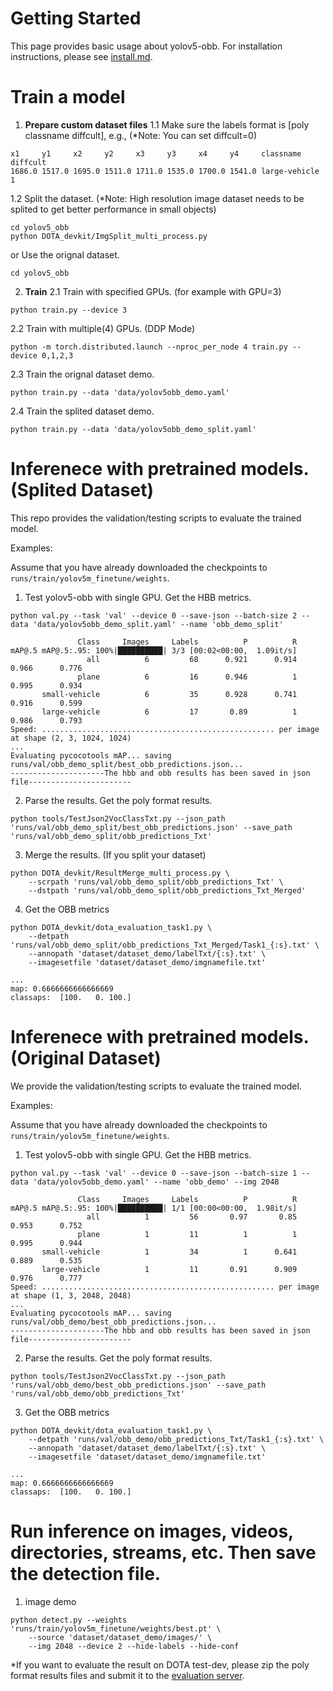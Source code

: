 # Getting Started

This page provides basic usage about yolov5-obb. For installation instructions, please see [install.md](./install.md).

# Train a model

1. **Prepare custom dataset files**
1.1 Make sure the labels format is [poly classname diffcult], e.g., (*Note: You can set diffcult=0)
```
x1     y1     x2     y2     x3     y3     x4     y4     classname     diffcult
1686.0 1517.0 1695.0 1511.0 1711.0 1535.0 1700.0 1541.0 large-vehicle 1
```

1.2 Split the dataset. (*Note: High resolution image dataset needs to be splited to get better performance in small objects)
```shell
cd yolov5_obb
python DOTA_devkit/ImgSplit_multi_process.py
```
or Use the orignal dataset. 
```shell
cd yolov5_obb
```

2. **Train**
2.1 Train with specified GPUs. (for example with GPU=3)

```shell
python train.py --device 3
```

2.2 Train with multiple(4) GPUs. (DDP Mode)

```shell
python -m torch.distributed.launch --nproc_per_node 4 train.py --device 0,1,2,3
```

2.3 Train the orignal dataset demo.
```shell
python train.py --data 'data/yolov5obb_demo.yaml' 
```

2.4 Train the splited dataset demo.
```shell
python train.py --data 'data/yolov5obb_demo_split.yaml' 
```

# Inferenece with pretrained models. (Splited Dataset)
This repo provides the validation/testing scripts to evaluate the trained model.

Examples:

Assume that you have already downloaded the checkpoints to `runs/train/yolov5m_finetune/weights`.

1. Test yolov5-obb with single GPU. Get the HBB metrics.

```shell
python val.py --task 'val' --device 0 --save-json --batch-size 2 --data 'data/yolov5obb_demo_split.yaml' --name 'obb_demo_split'

               Class     Images     Labels          P          R     mAP@.5 mAP@.5:.95: 100%|██████████| 3/3 [00:02<00:00,  1.09it/s]                                        
                 all          6         68      0.921      0.914      0.966      0.776
               plane          6         16      0.946          1      0.995      0.934
       small-vehicle          6         35      0.928      0.741      0.916      0.599
       large-vehicle          6         17       0.89          1      0.986      0.793
Speed: .................................................... per image at shape (2, 3, 1024, 1024)
...
Evaluating pycocotools mAP... saving runs/val/obb_demo_split/best_obb_predictions.json...
---------------------The hbb and obb results has been saved in json file-----------------------
```

2. Parse the results. Get the poly format results.
```shell 
python tools/TestJson2VocClassTxt.py --json_path 'runs/val/obb_demo_split/best_obb_predictions.json' --save_path 'runs/val/obb_demo_split/obb_predictions_Txt'
``` 

3. Merge the results. (If you split your dataset)
```shell
python DOTA_devkit/ResultMerge_multi_process.py \
    --scrpath 'runs/val/obb_demo_split/obb_predictions_Txt' \
    --dstpath 'runs/val/obb_demo_split/obb_predictions_Txt_Merged'
```

4. Get the OBB metrics
```shell
python DOTA_devkit/dota_evaluation_task1.py \
    --detpath 'runs/val/obb_demo_split/obb_predictions_Txt_Merged/Task1_{:s}.txt' \
    --annopath 'dataset/dataset_demo/labelTxt/{:s}.txt' \
    --imagesetfile 'dataset/dataset_demo/imgnamefile.txt'

...
map: 0.6666666666666669
classaps:  [100.   0. 100.]
```

# Inferenece with pretrained models. (Original Dataset)
We provide the validation/testing scripts to evaluate the trained model.

Examples:

Assume that you have already downloaded the checkpoints to `runs/train/yolov5m_finetune/weights`.

1. Test yolov5-obb with single GPU. Get the HBB metrics.

```shell
python val.py --task 'val' --device 0 --save-json --batch-size 1 --data 'data/yolov5obb_demo.yaml' --name 'obb_demo' --img 2048

               Class     Images     Labels          P          R     mAP@.5 mAP@.5:.95: 100%|██████████| 1/1 [00:00<00:00,  1.98it/s]                                        
                 all          1         56       0.97       0.85      0.953      0.752
               plane          1         11          1          1      0.995      0.944
       small-vehicle          1         34          1      0.641      0.889      0.535
       large-vehicle          1         11       0.91      0.909      0.976      0.777
Speed: .................................................... per image at shape (1, 3, 2048, 2048)
...
Evaluating pycocotools mAP... saving runs/val/obb_demo/best_obb_predictions.json...
---------------------The hbb and obb results has been saved in json file-----------------------
```

2. Parse the results. Get the poly format results.
```shell 
python tools/TestJson2VocClassTxt.py --json_path 'runs/val/obb_demo/best_obb_predictions.json' --save_path 'runs/val/obb_demo/obb_predictions_Txt'
``` 

3. Get the OBB metrics
```shell
python DOTA_devkit/dota_evaluation_task1.py \
    --detpath 'runs/val/obb_demo/obb_predictions_Txt/Task1_{:s}.txt' \
    --annopath 'dataset/dataset_demo/labelTxt/{:s}.txt' \
    --imagesetfile 'dataset/dataset_demo/imgnamefile.txt'

...
map: 0.6666666666666669
classaps:  [100.   0. 100.]
```

# Run inference on images, videos, directories, streams, etc. Then save the detection file.
1. image demo
```shell
python detect.py --weights 'runs/train/yolov5m_finetune/weights/best.pt' \
    --source 'dataset/dataset_demo/images/' \
    --img 2048 --device 2 --hide-labels --hide-conf
```

*If you want to evaluate the result on DOTA test-dev, please zip the poly format results files and submit it to the  [evaluation server](https://captain-whu.github.io/DOTA/index.html).
